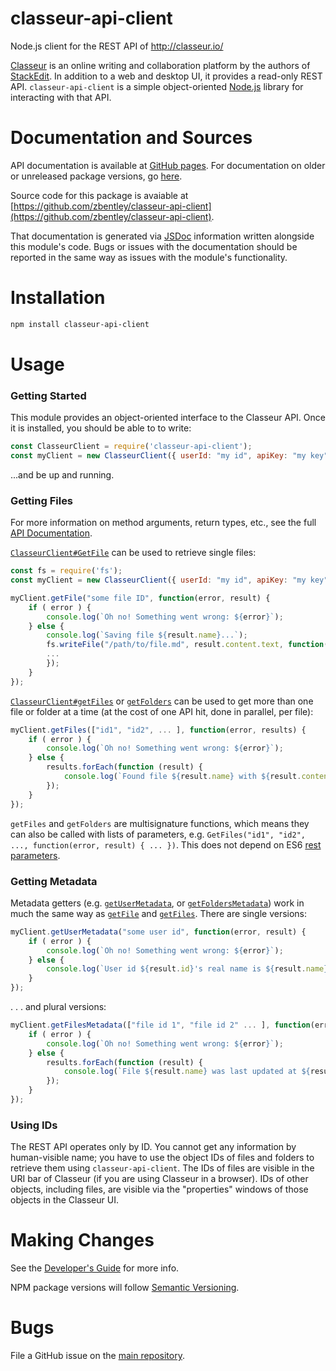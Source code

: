 # classeur-api-client

Node.js client for the REST API of http://classeur.io/

[Classeur](http://classeur.io/) is an online writing and collaboration platform by the authors of [StackEdit](https://stackedit.io/). In addition to a web and desktop UI, it provides a read-only REST API. `classeur-api-client` is a simple object-oriented [Node.js](https://nodejs.org) library for interacting with that API.

# Documentation and Sources

API documentation is available at [GitHub pages](http://zbentley.github.io/classeur-api-client/versions/latest/module-classeur-api-client.html). For documentation on older or unreleased package versions, go [here](http://zbentley.github.io/classeur-api-client).

Source code for this package is avaiable at [https://github.com/zbentley/classeur-api-client](https://github.com/zbentley/classeur-api-client).

That documentation is generated via [JSDoc](http://usejsdoc.org/) information written alongside this module's code. Bugs or issues with the documentation should be reported in the same way as issues with the module's functionality.

# Installation

```bash
npm install classeur-api-client
```

# Usage

### Getting Started

This module provides an object-oriented interface to the Classeur API. Once it is installed, you should be able to to write:

```javascript
const ClasseurClient = require('classeur-api-client');
const myClient = new ClasseurClient({ userId: "my id", apiKey: "my key" });
```

...and be up and running.

### Getting Files

For more information on method arguments, return types, etc., see the full [API Documentation](http://zbentley.github.io/classeur-api-client/versions/latest/index.html#toc7__anchor).

[`ClasseurClient#GetFile`](http://zbentley.github.io/classeur-api-client/versions/latest/module-classeur-api-client-ClasseurClient.html#getFile__anchor) can be used to retrieve single files:

```javascript
const fs = require('fs');
const myClient = new ClasseurClient({ userId: "my id", apiKey: "my key" });

myClient.getFile("some file ID", function(error, result) {
	if ( error ) {
		console.log(`Oh no! Something went wrong: ${error}`);
	} else {
		console.log(`Saving file ${result.name}...`);
		fs.writeFile("/path/to/file.md", result.content.text, function(error, result) {
		...
		});
	}
});
```

[`ClasseurClient#getFiles`](http://zbentley.github.io/classeur-api-client/versions/latest/module-classeur-api-client-ClasseurClient.html#getFiles__anchor) or [`getFolders`](http://zbentley.github.io/classeur-api-client/versions/latest/module-classeur-api-client-ClasseurClient.html#getFolders__anchor) can be used to get more than one file or folder at a time (at the cost of one API hit, done in parallel, per file):

```javascript
myClient.getFiles(["id1", "id2", ... ], function(error, results) {
	if ( error ) {
		console.log(`Oh no! Something went wrong: ${error}`);
	} else {
		results.forEach(function (result) {
			console.log(`Found file ${result.name} with ${result.content.text}`);
		});
	}
});
```

`getFiles` and `getFolders` are multisignature functions, which means they can also be called with lists of parameters, e.g. `GetFiles("id1", "id2", ..., function(error, result) { ... })`. This does not depend on ES6 [rest parameters](https://nodejs.org/en/docs/es6/#which-features-are-behind-the-es_staging-flag).

### Getting Metadata

Metadata getters (e.g. [`getUserMetadata`](http://zbentley.github.io/classeur-api-client/versions/latest/module-classeur-api-client-ClasseurClient.html#getUserMetadata__anchor), or [`getFoldersMetadata`](http://zbentley.github.io/classeur-api-client/versions/latest/module-classeur-api-client-ClasseurClient.html#getFoldersMetadata2__anchor)) work in much the same way as [`getFile`](http://zbentley.github.io/classeur-api-client/versions/latest/module-classeur-api-client-ClasseurClient.html#getFile__anchor) and [`getFiles`](http://zbentley.github.io/classeur-api-client/versions/latest/module-classeur-api-client-ClasseurClient.html#getFiles__anchor). There are single versions:

```javascript
myClient.getUserMetadata("some user id", function(error, result) {
	if ( error ) {
		console.log(`Oh no! Something went wrong: ${error}`);
	} else {
		console.log(`User id ${result.id}'s real name is ${result.name}`);
	}
});
```
. . . and plural versions:

```javascript
myClient.getFilesMetadata(["file id 1", "file id 2" ... ], function(error, result) {
	if ( error ) {
		console.log(`Oh no! Something went wrong: ${error}`);
	} else {
		results.forEach(function (result) {
			console.log(`File ${result.name} was last updated at ${result.updated}`);
		});
	}
});
```

### Using IDs

The REST API operates only by ID. You cannot get any information by human-visible name; you have to use the object IDs of files and folders to retrieve them using `classeur-api-client`. The IDs of files are visible in the URI bar of Classeur (if you are using Classeur in a browser). IDs of other objects, including files, are visible via the "properties" windows of those objects in the Classeur UI.

# Making Changes

See the [Developer's Guide](https://github.com/zbentley/classeur-api-client/blob/master/doc/DeveloperGuide.md) for more info.

NPM package versions will follow [Semantic Versioning](http://semver.org/).

# Bugs

File a GitHub issue on the [main repository](https://github.com/zbentley/classeur-api-client).
